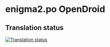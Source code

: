 # enigma2.po OpenDroid

## Translation status

[![Translation status](https://hosted.weblate.org/widgets/opd/-/enigma2-7-6/open-graph.png)](https://hosted.weblate.org/projects/opd/enigma2-7-6/)
